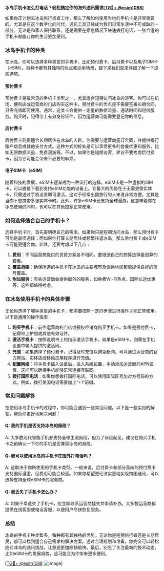 **冰岛手机卡怎么打电话？轻松搞定你的海外通讯需求[[TG💪+ @esim1088](https://t.me/s/esim1088)]**

如果你正计划去冰岛旅行或者工作，那么了解如何使用当地的手机卡是非常重要的。尤其是在这个数字化的时代，通讯工具已经成为我们日常生活中不可或缺的一部分。无论是和家人保持联系，还是需要在紧急情况下快速拨打电话，一张合适的手机卡都能让你的生活更加便利。

### 冰岛手机卡的种类

在冰岛，你可以选择多种类型的手机卡，比如预付费卡、后付费卡以及电子SIM卡（eSIM）。每种卡都有其独特的优点和适用场景，接下来我们就来详细了解一下这些选项。

#### 预付费卡

预付费卡是最常见的手机卡类型之一，尤其适合短期访问冰岛的游客。你可以在机场、便利店或运营商的门店购买这种卡。预付费卡的优点是不需要签署长期合同，只需充值即可使用。通常，这类卡会提供一定量的数据流量、通话时间和短信服务。购买时，记得带上有效身份证件，因为运营商可能需要登记你的信息。

#### 后付费卡

后付费卡则更适合长期居住在冰岛的人群。你需要与运营商签订合同，并提供银行账户信息或其他支付方式。这种方式的好处是可以享受更多的套餐优惠和服务，比如无限数据流量、免费漫游等。不过，如果你是短期访客，建议不要考虑后付费卡，因为它可能会带来不必要的麻烦。

#### 电子SIM卡（eSIM）

随着科技的发展，eSIM卡逐渐成为一种流行的选择。eSIM卡是一种虚拟的SIM卡，可以直接下载到支持eSIM功能的设备上。它最大的优势在于无需更换实体卡，只需通过手机设置即可激活。这对于经常出国旅行的人来说非常方便，尤其是当你不想携带多张实体卡时。此外，许多eSIM卡还支持全球漫游，这意味着你在冰岛使用的同时，也可以在其他国家正常使用。

### 如何选择适合自己的手机卡？

选择手机卡时，首先要明确自己的需求。如果你只是短期访问冰岛，那么预付费卡可能是最佳选择；而如果你打算长期居住或频繁往返冰岛，那么后付费卡或eSIM卡可能更适合你。此外，还要考虑以下几点：

1. **费用**：不同运营商提供的资费方案各不相同，要根据自己的预算选择最划算的套餐。
2. **覆盖范围**：确保所选的手机卡在冰岛的主要城市及偏远地区都能提供良好的信号覆盖。
3. **附加服务**：有些运营商会提供额外的服务，如免费Wi-Fi热点、国际长途优惠等，这些都值得考虑。

### 在冰岛使用手机卡的具体步骤

无论你选择了哪种类型的手机卡，都需要按照一定的步骤进行操作才能正常使用。以下是通用的操作指南：

1. **购买手机卡**：前往运营商的门店或授权经销商购买手机卡。如果是预付费卡，记得带上护照或其他有效证件。
2. **激活手机卡**：按照说明书上的指示激活手机卡。如果是eSIM卡，则需在手机设置中输入提供的激活码。
3. **充值**：如果选择了预付费卡，记得及时充值以避免断网。可以通过运营商的官方网站、实体店或移动应用程序进行充值。
4. **配置网络**：将手机卡插入设备后，进入系统设置，手动添加运营商的APN设置。这样可以确保手机能够正常连接互联网。
5. **拨打国际电话**：如果你想拨打国际电话，可以使用国际区号加对方号码的方式。例如，拨打美国电话需要加上“+1”前缀。

### 常见问题解答

在使用冰岛手机卡的过程中，你可能会遇到一些常见问题。以下是一些实用的解答，帮助你更好地解决问题：

#### Q: 我的手机是否支持冰岛的频段？
A: 大多数现代智能手机都支持全球主流频段，但为了保险起见，建议在购买手机卡之前确认一下你的手机是否兼容冰岛的频段。

#### Q: 我可以使用冰岛的手机卡在国外打电话吗？
A: 这取决于你所使用的手机卡类型。一般来说，后付费卡和部分高端的预付费卡支持国际漫游，但费用可能会较高。如果你希望更经济实惠地实现跨国通讯，可以选择支持全球eSIM卡的服务商。

#### Q: 我丢失了手机卡怎么办？
A: 如果不幸遗失了手机卡，应立即联系运营商挂失并申请补办。大多数运营商都提供在线客服或电话客服，以便用户尽快恢复服务。

### 总结

冰岛的手机卡种类繁多，每种都有其独特的优势。无论你是短期旅行者还是长期居民，都可以找到适合自己需求的解决方案。通过合理规划和准备，你完全可以轻松应对冰岛的通讯挑战，让旅途更加顺畅愉快。最后，别忘了关注最新的技术动态，比如eSIM卡的发展趋势，这可能会为你带来更多便利。

[[TG💪+ @esim1088](https://t.me/s/esim1088) ![Image](https://i.postimg.cc/4NQfJmqS/Snipaste-2025-05-13-00-14-12.png)]